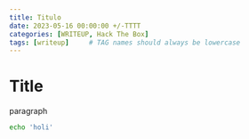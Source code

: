 ```yaml
---
title: Titulo
date: 2023-05-16 00:00:00 +/-TTTT
categories: [WRITEUP, Hack The Box]
tags: [writeup]     # TAG names should always be lowercase
---
```


# Title

paragraph



```bash
echo 'holi'
```
